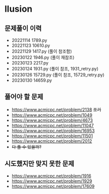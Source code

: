 # llusion

## 문제풀이 이력
- 20221114 1789.py
- 20221123 10610.py
- 20221129 1417.py (풀이 참조함)
- 20230122 1946.py (풀이 재참조)
- 20230123 2217.py
- 20230124 1931.py (풀이 참조, 1931_retry.py)
- 20230126 15729.py (풀이 참조, 15729_retry.py)
- 20230130 14659.py

## 풀어야 할 문제
- https://www.acmicpc.net/problem/2138 ~~포기~~
- https://www.acmicpc.net/problem/1049
- https://www.acmicpc.net/problem/4673
- https://www.acmicpc.net/problem/11047
- https://www.acmicpc.net/problem/16953
- https://www.acmicpc.net/problem/11501
- https://www.acmicpc.net/problem/2012
- ~~다 풀 수 있을까?~~

## 시도했지만 맞지 못한 문제
- https://www.acmicpc.net/problem/1916
- https://www.acmicpc.net/problem/1929
- https://www.acmicpc.net/problem/17609
